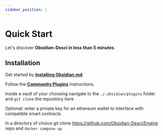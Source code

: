 ```yaml
---
sidebar_position: 1
---
```


# Quick Start

Let's discover **Obsidian-Desci in less than 5 minutes**.

## Installation

Get started by [**Installing Obsidian.md**](https://obsidian.md/).

Follow the [**Community Plugins**](https://help.obsidian.md/Extending+Obsidian/Community+plugins) instructions.

Inside a vault of your choosing navigate to the `./.obsidian/plugins` folder and `git clone` the repository here

Optional: enter a private key for an ethereum wallet to interface with compatible smart contracts

In a directory of choice git clone https://github.com/Obsidian-Desci/Engine repo and `docker compose up`
